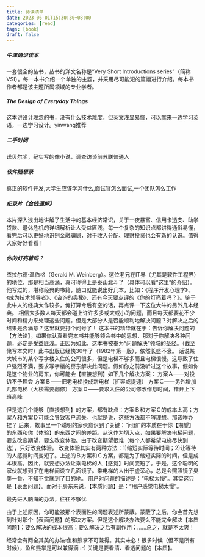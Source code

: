 ```yaml
---
title: 待读清单
date: 2023-06-01T15:30:30+08:00
categories: [read]
tags: [book]
draft: false
---
```


##### 牛津通识读本

一套很全的丛书，丛书的洋文名称是“Very Short Introductions series”（简称 VSI）。每一本书介绍一个单独的主题，并采用尽可能短的篇幅进行介绍。每本书作者都是该主题所属领域的专业学者。

##### The Design of Everyday Things

这本讲设计理念的书，没有什么技术难度，但英文浅显易懂，可以拿来一边学习英语，一边学习设计。yinwang推荐

##### 二手时间

诺贝尔奖，纪实写的像小说，调查访谈前苏联普通人



##### 软件随想录

真正的软件开发,大学生应该学习什么,面试官怎么面试,一个团队怎么工作

##### 纪录片《金钱通解》

本片深入浅出地讲解了生活中的基本经济常识，关于一夜暴富、信用卡透支、助学贷款、退休危机的详细解析让人受益匪浅，每一个复杂的知识点都讲得通俗易懂，看完后可以更好地识别金融骗局，对于收入分配、理财投资也会有新的认识。值得大家好好看看！

##### 你的灯亮着吗？

杰拉尔德·温伯格（Gerald M. Weinberg）。这位老兄在IT界（尤其是软件工程界）的地位，那是相当高滴，真可称得上是泰山北斗了（具体可以看“这里”的介绍）。他写过的，堪称经典的书籍，随口就能说出好几本，比如：《程序开发心理学》、《成为技术领导者》、《咨询的奥秘》、还有今天要点评的《你的灯亮着吗？》。鉴于此牛人的经典大作较多，俺打算今后有空的话，再点评一下这位大牛的另外几本经典。
相信大多数人每天都会碰上许许多多或大或小的问题，而且每天都要花不少时间和精力来处理这些问题。但是大部分人是否能顺利地解决问题？对解决之后的结果是否满意？这里就要打个问号了！
这本书的精华就在于：告诉你解决问题的【方法论】。如果你认真看完本书并能够领会书中的思想，那对于你解决各种问题，必定是受益匪浅。正因为如此，这本书被奉为“问题解决”领域的圣经。（截至俺写本文时）此书出版已经快30年了（1982年第一版），依然长盛不衰。
话说某大城市的某个写字楼入住的公司很多，但是电梯不够多而且电梯很慢。这导致了住户强烈不满，要求写字楼的房东解决此问题。假如你之前没听过这个故事，假如你是这个物业的房东，你可能会【直接想到】如下几个解决方案：
方案Ａ——对投诉不予理会
方案Ｂ——把老电梯换成新电梯（扩容或提速）
方案Ｃ——另外增加几部电梯（大楼需要翻修）
方案Ｄ——要求入住的公司修改作息时间，错开上下班高峰

但是这几个能够【直接想到】的方案，都有缺点：方案Ｂ和方案Ｃ的成本太高；方案Ａ和方案Ｄ可能会导致客户流失。也就是说，这些方法都不够理想。那该咋办捏？
后来，故事里一个聪明的家伙意识到了关键：“问题”的本质在于你【期望】的东西和你【体验】的东西之间的差距。从这作为切入点，如果要解决电梯问题，要么改变期望，要么改变体验。由于改变期望很难（每个人都希望电梯尽快到达），只好改变体验。
改变体验其实有两种方法：1)缩短实际等待时间；2)让等待的人感觉时间变短了。上述的Ｂ方案和Ｃ方案，都是为了缩短实际的时间，但是成本很高。因此，就要想办法让乘电梯的人【感觉】时间变短了。于是，这个聪明的家伙就想到了在电梯间设立几面镜子。乘电梯的人出于虚荣心，总是会照照镜子臭美一番，不知不觉就到了目的地。
用户对问题的描述是：“电梯太慢”。其实这只是【表面问题】。而对于房东来说，【本质问题】是：“用户感觉电梯太慢”。

最先进入脑海的办法，往往不够优

由于上述原因，你可能被那个表面性的问题表述所蒙蔽。蒙蔽了之后，你会首先想到针对那个【表面问题】的解决方案。但是这个解决办法要么不能完全解决【本质问题】；要么解决的成本很高；要么解决之后有副作用；......总之，就是不太爽！

经常会有两全其美的办法:鱼和熊掌不可兼得。其实未必！很多时候（但不是所有时候），鱼和熊掌是可以兼得滴 :-) 关键是要看清、看透问题的【本质】。
